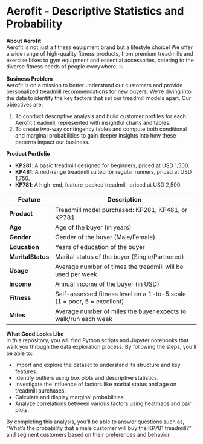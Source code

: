 # Aerofit - Descriptive Statistics and Probability

**About Aerofit**  
Aerofit is not just a fitness equipment brand but a lifestyle choice! We offer a wide range of high-quality fitness products, from premium treadmills and exercise bikes to gym equipment and essential accessories, catering to the diverse fitness needs of people everywhere. 💥

**Business Problem**  
Aerofit is on a mission to better understand our customers and provide personalized treadmill recommendations for new buyers. We’re diving into the data to identify the key factors that set our treadmill models apart. Our objectives are:

1. To conduct descriptive analysis and build customer profiles for each Aerofit treadmill, represented with insightful charts and tables. 
2. To create two-way contingency tables and compute both conditional and marginal probabilities to gain deeper insights into how these patterns impact our business.

**Product Portfolio**  
- **KP281**: A basic treadmill designed for beginners, priced at USD 1,500.  
- **KP481**: A mid-range treadmill suited for regular runners, priced at USD 1,750.  
- **KP781**: A high-end, feature-packed treadmill, priced at USD 2,500.

| Feature       | Description                                                                |
|---------------|----------------------------------------------------------------------------|
| **Product**   | Treadmill model purchased: KP281, KP481, or KP781                          |
| **Age**       | Age of the buyer (in years)                                                |
| **Gender**    | Gender of the buyer (Male/Female)                                          |
| **Education** | Years of education of the buyer                                            |
| **MaritalStatus** | Marital status of the buyer (Single/Partnered)                          |
| **Usage**     | Average number of times the treadmill will be used per week                |
| **Income**    | Annual income of the buyer (in USD)                                        |
| **Fitness**   | Self-assessed fitness level on a 1-to-5 scale (1 = poor, 5 = excellent)    |
| **Miles**     | Average number of miles the buyer expects to walk/run each week            |

**What Good Looks Like**  
In this repository, you will find Python scripts and Jupyter notebooks that walk you through the data exploration process. By following the steps, you’ll be able to:

- Import and explore the dataset to understand its structure and key features.  
- Identify outliers using box plots and descriptive statistics.  
- Investigate the influence of factors like marital status and age on treadmill purchases.  
- Calculate and display marginal probabilities.  
- Analyze correlations between various factors using heatmaps and pair plots.  

By completing this analysis, you’ll be able to answer questions such as, “What’s the probability that a male customer will buy the KP781 treadmill?” and segment customers based on their preferences and behavior.
